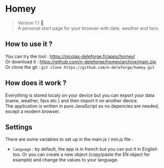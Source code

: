 # Homey

> Version 1.1 :memo:  
> A personal start page for your browser with date, weather and favs.

## How to use it ?

You can try the tool : https://nicolas-deleforge.fr/apps/homey/  
Or download it : https://github.com/n-deleforge/homey/archive/main.zip  
Or clone the git : ```git clone https://github.com/n-deleforge/homey.git```

## How does it work ?

Everything is stored localy on your device but you can export your data (name, weather, favs etc.) and then import it on another device.  
The application is written in pure JavaScript so no depencies are needed, except a modern browser.

## Settings

There are some variables to set up in the main.js / min.js file :
- `language` : by default, the app is in french but you can put it in English too. Or you can create a new object (copy/paste the EN object for example) and change the values to your language.

